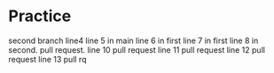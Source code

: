 # Practice

second branch
line4
line 5 in main
line 6 in first
line 7 in first
line 8 in second.
pull request.
line 10 pull request
line 11 pull request
line 12 pull request
line 13 pull rq

